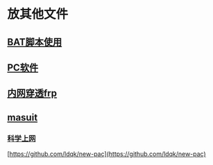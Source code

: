 # 放其他文件

## [BAT脚本使用](/VPS/BAT脚本.md)

## [PC软件](/Other/PC-software.md)

## [内网穿透frp](/Other/Frp.md)

## [masuit](https://masuit.com/misc/5)


### [科学上网](https://github.com/bannedbook/fanqiang/wiki)
[https://github.com/ldqk/new-pac](https://github.com/ldqk/new-pac)

